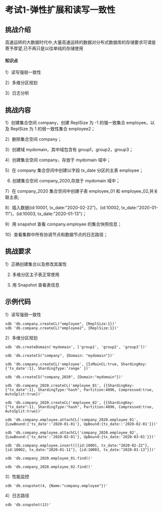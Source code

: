 # 考试1-弹性扩展和读写一致性

## 挑战介绍

高速运转的大数据时代中,大量高速运转的数据对分布式数据库的存储要求可谓是寄予厚望,已不再只是以往单纯的存储使用

#### 知识点

1）读写强弱一致性

2）多维分区规划

3）日志分析

## 挑战内容

1）创建集合空间 company，创建 ReplSize 为 -1 的强一致集合 employee，以及 ReplSize 为 1 的弱一致性集合 employee2；

2）删除集合空间 company；

3）创建域 mydomain，其中域包含有 group1，group2，group3；

4）创建集合空间 company，存放于 mydomain 域中；

5）在 company 集合空间中创建以字段 tx_date 分区的主表 employee；

6) 创建集合空间 company_2020,存放于 mydomain 域中；

7）在 company_2020 集合空间中创建子表 employee_01 和 employee_02,并关联主表;

8）插入数据(id:10001, tx_date:"2020-02-22")，(id:10002, tx_date:"2020-01-11")，(id:10003, tx_date:"2020-01-13")；

9）用 snapshot 查看 company.employee 的集合快照信息；

10）查看集群中所有协调节点和数据节点的日志路径；

## 挑战要求

1）正确创建集合以及修改其属性

2) 多维分区主子表正常使用

3) 用 Snapshot 查看表信息
 
## 示例代码


1）读写强弱一致性
```shell
sdb 'db.company.createCL("employee", {ReplSize:1})'
sdb 'db.company.createCL("employee2", {ReplSize:1})'
```

2）多维分区规划
```shell
sdb 'db.createDomain('mydomain', ['group1', 'group2', 'group3'])'

sdb 'db.createCS("company", {Domain: "mydomain"})'

sdb 'db.company.createCL('employee', {IsMainCL:true, ShardingKey:{'tx_date':1}, ShardingType:'range' })'

sdb 'db.createCS("company_2020", {Domain:"mydomain"})'

sdb 'db.company_2020.createCL('employee_01', {{ShardingKey:{"tx_date":1}, ShardingType:"hash", Partition:4096, Compressed:true, AutoSplit:true})'

sdb 'db.company_2020.createCL('employee_02', {{ShardingKey:{"tx_date":1}, ShardingType:"hash", Partition:4096, Compressed:true, AutoSplit:true})'

sdb 'db.company.employee.attachCL('company_2020.employee_01', {LowBound:{'tx_date':'2020-01-01'}, UpBound:{tx_date::'2020-02-01'}})'

sdb 'db.company.employee.attachCL('company_2020.employee_02', {LowBound:{'tx_date':'2020-02-01'}, UpBound:{tx_date:'2020-03-01'}})'

sdb 'db.company.employee.insert([{id:10001, tx_date:"2020-02-22"}, {id:10002, tx_date:"2020-01-11"}, {id:10003, tx_date:"2020-01-13"}])'

sdb 'db.company_2020.employee_01.find()'

sdb 'db.company_2020.employee_02.find()'
```
3）性能监控
```shell
sdb 'db.snapshot(4, {Name:"company.employee"})'
```
4）日志路径
```shell
sdb 'db.snapshot(13)'
```


